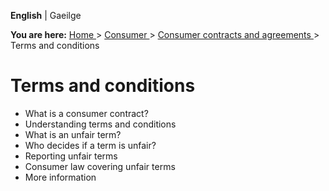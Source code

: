 **English** |  Gaeilge 

**You are here:** [ Home ](/en/) > [ Consumer ](/en/consumer/) > [ Consumer
contracts and agreements ](/en/consumer/consumer-laws/) > Terms and conditions

#  Terms and conditions

  * What is a consumer contract? 
  * Understanding terms and conditions 
  * What is an unfair term? 
  * Who decides if a term is unfair? 
  * Reporting unfair terms 
  * Consumer law covering unfair terms 
  * More information 
